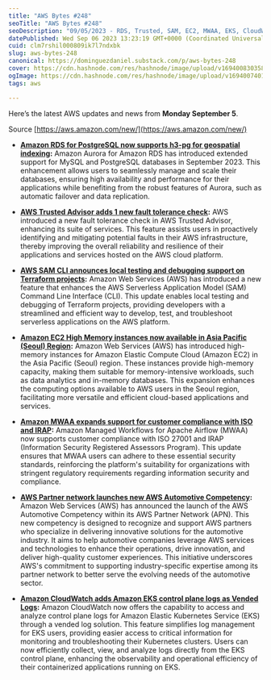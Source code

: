 ```yaml
---
title: "AWS Bytes #248"
seoTitle: "AWS Bytes #248"
seoDescription: "09/05/2023 - RDS, Trusted, SAM, EC2, MWAA, EKS, CloudWatch"
datePublished: Wed Sep 06 2023 13:23:19 GMT+0000 (Coordinated Universal Time)
cuid: clm7rshil000809ik7l7ndxbk
slug: aws-bytes-248
canonical: https://dominguezdaniel.substack.com/p/aws-bytes-248
cover: https://cdn.hashnode.com/res/hashnode/image/upload/v1694008303587/9c7259fd-cc70-4460-9146-39ff5b908105.jpeg
ogImage: https://cdn.hashnode.com/res/hashnode/image/upload/v1694007401279/27704509-ab3a-4ea3-bf8b-f05cdfe9addf.jpeg
tags: aws

---
```


Here’s the latest AWS updates and news from **Monday September 5**.

Source [https://aws.amazon.com/new/](https://aws.amazon.com/new/)

* [**Amazon RDS for PostgreSQL now supports h3-pg for geospatial indexing**](https://aws.amazon.com/about-aws/whats-new/2023/09/amazon-rds-postgresql-h3-pg-geospatial-indexing/)**:** Amazon Aurora for Amazon RDS has introduced extended support for MySQL and PostgreSQL databases in September 2023. This enhancement allows users to seamlessly manage and scale their databases, ensuring high availability and performance for their applications while benefiting from the robust features of Aurora, such as automatic failover and data replication.
    
* [**AWS Trusted Advisor adds 1 new fault tolerance check**](https://aws.amazon.com/about-aws/whats-new/2023/09/aws-trusted-advisor-new-fault-tolerance-check/)**:** AWS introduced a new fault tolerance check in AWS Trusted Advisor, enhancing its suite of services. This feature assists users in proactively identifying and mitigating potential faults in their AWS infrastructure, thereby improving the overall reliability and resilience of their applications and services hosted on the AWS cloud platform.
    
* [**AWS SAM CLI announces local testing and debugging support on Terraform projects**](https://aws.amazon.com/about-aws/whats-new/2023/09/aws-sam-cli-local-testing-debugging-terraform-projects/)**:** Amazon Web Services (AWS) has introduced a new feature that enhances the AWS Serverless Application Model (SAM) Command Line Interface (CLI). This update enables local testing and debugging of Terraform projects, providing developers with a streamlined and efficient way to develop, test, and troubleshoot serverless applications on the AWS platform.
    
* [**Amazon EC2 High Memory instances now available in Asia Pacific (Seoul) Region**](https://aws.amazon.com/about-aws/whats-new/2023/09/amazon-ec2-high-memory-instances-asia-pacific-seoul-region/)**:** Amazon Web Services (AWS) has introduced high-memory instances for Amazon Elastic Compute Cloud (Amazon EC2) in the Asia Pacific (Seoul) region. These instances provide high-memory capacity, making them suitable for memory-intensive workloads, such as data analytics and in-memory databases. This expansion enhances the computing options available to AWS users in the Seoul region, facilitating more versatile and efficient cloud-based applications and services.
    
* [**Amazon MWAA expands support for customer compliance with ISO and IRAP**](https://aws.amazon.com/about-aws/whats-new/2023/09/amazon-mwaa-customer-compliance-iso-irap/)**:** Amazon Managed Workflows for Apache Airflow (MWAA) now supports customer compliance with ISO 27001 and IRAP (Information Security Registered Assessors Program). This update ensures that MWAA users can adhere to these essential security standards, reinforcing the platform's suitability for organizations with stringent regulatory requirements regarding information security and compliance.
    
* [**AWS Partner network launches new AWS Automotive Competency**](https://aws.amazon.com/about-aws/whats-new/2023/09/aws-partner-network-aws-automotive-competency/)**:** Amazon Web Services (AWS) has announced the launch of the AWS Automotive Competency within its AWS Partner Network (APN). This new competency is designed to recognize and support AWS partners who specialize in delivering innovative solutions for the automotive industry. It aims to help automotive companies leverage AWS services and technologies to enhance their operations, drive innovation, and deliver high-quality customer experiences. This initiative underscores AWS's commitment to supporting industry-specific expertise among its partner network to better serve the evolving needs of the automotive sector.
    
* [**Amazon CloudWatch adds Amazon EKS control plane logs as Vended Logs**](https://aws.amazon.com/about-aws/whats-new/2023/09/amazon-cloudwatch-eks-control-plane-vended-logs/)**:** Amazon CloudWatch now offers the capability to access and analyze control plane logs for Amazon Elastic Kubernetes Service (EKS) through a vended log solution. This feature simplifies log management for EKS users, providing easier access to critical information for monitoring and troubleshooting their Kubernetes clusters. Users can now efficiently collect, view, and analyze logs directly from the EKS control plane, enhancing the observability and operational efficiency of their containerized applications running on EKS.
